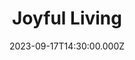 ---
video:
  type: vimeo
  id: 865443832
speaker:
  permalink: bart-wilkins
  name: Bart Wilkins
title: Joyful Living
image: https://i.imgur.com/rBpvYd0.png
date: 2023-09-17T14:30:00.000Z
---